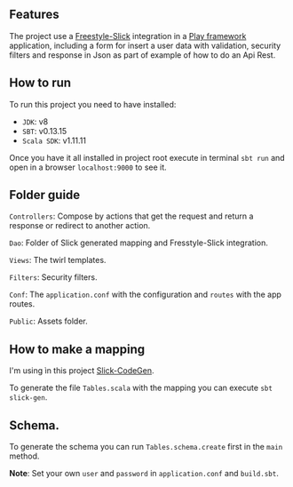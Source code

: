 ## Features
The project use a [Freestyle-Slick](http://frees.io/docs/integrations/slick/) integration in a [Play framework](https://www.playframework.com) application, including a form for insert a user data with validation, security filters and response in Json as part of example of how to do an Api Rest.

## How to run
To run this project you need to have installed:
  - `JDK`: v8
  - `SBT`: v0.13.15
  - `Scala SDK`: v1.11.11
  
Once you have it all installed in project root execute in terminal `sbt run` and open in a browser `localhost:9000` to see it.

## Folder guide
`Controllers`: Compose by actions that get the request and return a response or redirect to another action.

`Dao`: Folder of Slick generated mapping and Fresstyle-Slick integration.

`Views`: The twirl templates.

`Filters`: Security filters.

`Conf`: The `application.conf` with the configuration and `routes` with the app routes.

`Public`: Assets folder.

## How to make a mapping

I'm using ìn this project [Slick-CodeGen](http://slick.lightbend.com/doc/3.2.0/codegen-api/index.html#package).

To generate the file `Tables.scala` with the mapping you can execute `sbt slick-gen`.

## Schema.

To generate the schema you can run `Tables.schema.create` first in the `main` method.

**Note**: Set your own `user` and `password` in `application.conf` and `build.sbt`.
